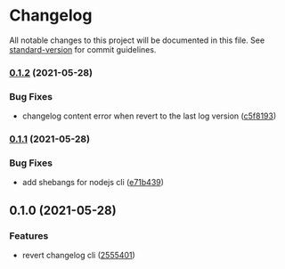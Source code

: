 # Changelog

All notable changes to this project will be documented in this file. See [standard-version](https://github.com/conventional-changelog/standard-version) for commit guidelines.

### [0.1.2](https://github.com/z1c1/revert-changelog/compare/v0.1.1...v0.1.2) (2021-05-28)


### Bug Fixes

* changelog content error when revert to the last log version ([c5f8193](https://github.com/z1c1/revert-changelog/commit/c5f81935cf6d92f95b74266e384866bb05864528))

### [0.1.1](https://github.com/z1c1/revert-changelog/compare/v0.1.0...v0.1.1) (2021-05-28)


### Bug Fixes

* add shebangs for nodejs cli ([e71b439](https://github.com/z1c1/revert-changelog/commit/e71b439de823dd3d229759ef606934d75a4a9440))

## 0.1.0 (2021-05-28)


### Features

* revert changelog cli ([2555401](https://github.com/z1c1/revert-changelog/commit/2555401eadebaf46f78870453d56e1df11aa0365))
